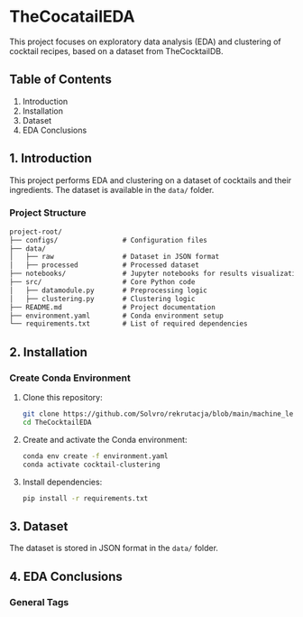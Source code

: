 # TheCocatailEDA

This project focuses on exploratory data analysis (EDA) and clustering of cocktail recipes, based on a dataset from TheCocktailDB.

## Table of Contents
1. Introduction
2. Installation
3. Dataset
4. EDA Conclusions

## 1. Introduction
This project performs EDA and clustering on a dataset of cocktails and their ingredients. The dataset is available in the `data/` folder.

### Project Structure
```txt
project-root/
├── configs/                # Configuration files
├── data/                   
│   ├── raw                 # Dataset in JSON format
│   ├── processed           # Processed dataset
├── notebooks/              # Jupyter notebooks for results visualization
├── src/                    # Core Python code
│   ├── datamodule.py       # Preprocessing logic
│   ├── clustering.py       # Clustering logic
├── README.md               # Project documentation
├── environment.yaml        # Conda environment setup
└── requirements.txt        # List of required dependencies
```

## 2. Installation

### Create Conda Environment
1. Clone this repository:
    ```bash
    git clone https://github.com/Solvro/rekrutacja/blob/main/machine_learning.md
    cd TheCocktailEDA
    ```
2. Create and activate the Conda environment:
     ```bash 
     conda env create -f environment.yaml
     conda activate cocktail-clustering
     ```

3. Install dependencies:
     ```bash
     pip install -r requirements.txt
     ```

## 3. Dataset
The dataset is stored in JSON format in the `data/` folder. 

## 4. EDA Conclusions

### General Tags 

